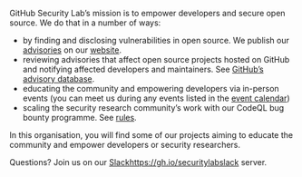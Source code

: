 GitHub Security Lab’s mission is to empower developers and secure open source. We do that in a number of ways:
- by finding and disclosing vulnerabilities in open source. We publish our [advisories](https://securitylab.github.com/research/) on our [website](https://securitylab.github.com/).
- reviewing advisories that affect open source projects hosted on GitHub and notifying affected developers and maintainers. See [GitHub’s advisory database](https://github.com/advisories).
- educating the community and empowering developers via in-person events (you can meet us during any events listed in the [event calendar](https://securitylab.github.com/events/))
- scaling the security research community’s work with our CodeQL bug bounty programme. See [rules](https://securitylab.github.com/bounties/).

In this organisation, you will find some of our projects aiming to educate the community and empower developers or security researchers.

Questions? Join us on our [Slack](https://gh.io/securitylabslack)https://gh.io/securitylabslack server.
